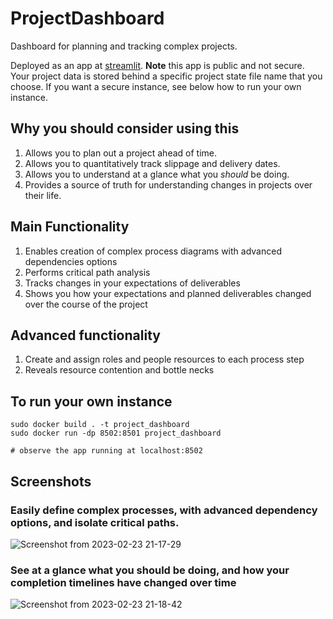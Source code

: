 # ProjectDashboard
Dashboard for planning and tracking complex projects.

Deployed as an app at [streamlit](https://joshuaalbert-projectdashboard-app-dd3fbu.streamlit.app/). **Note** this app is public and not secure. Your project data is stored behind a specific project state file name that you choose. If you want a secure instance, see below how to run your own instance.

## Why you should consider using this
1. Allows you to plan out a project ahead of time.
2. Allows you to quantitatively track slippage and delivery dates.
3. Allows you to understand at a glance what you _should_ be doing.
4. Provides a source of truth for understanding changes in projects over their life.

## Main Functionality
1. Enables creation of complex process diagrams with advanced dependencies options
2. Performs critical path analysis
3. Tracks changes in your expectations of deliverables
4. Shows you how your expectations and planned deliverables changed over the course of the project

## Advanced functionality
1. Create and assign roles and people resources to each process step
2. Reveals resource contention and bottle necks

## To run your own instance

```
sudo docker build . -t project_dashboard
sudo docker run -dp 8502:8501 project_dashboard

# observe the app running at localhost:8502
```


## Screenshots

### Easily define complex processes, with advanced dependency options, and isolate critical paths.
![Screenshot from 2023-02-23 21-17-29](https://user-images.githubusercontent.com/14807032/221076007-1623b01c-dd78-4ace-9503-570c3db178a9.png)

### See at a glance what you should be doing, and how your completion timelines have changed over time
![Screenshot from 2023-02-23 21-18-42](https://user-images.githubusercontent.com/14807032/221076140-8f99f5c8-9129-4302-9a2c-c04b473bdb1c.png)

